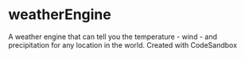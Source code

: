 # weatherEngine
A weather engine that can tell you the temperature - wind - and precipitation for any location in the world. 
Created with CodeSandbox
